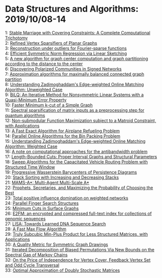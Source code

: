 # Data Structures and Algorithms: 2019/10/08-14  
1: [Stable Marriage with Covering Constraints: A Complete Computational  Trichotomy](https://doi.org/10.48550/arXiv.1602.08230)  
2: [Refined Vertex Sparsifiers of Planar Graphs](https://doi.org/10.48550/arXiv.1702.05951)  
3: [Reconstruction under outliers for Fourier-sparse functions](https://doi.org/10.48550/arXiv.1907.04274)  
4: [Efficient Symmetric Norm Regression via Linear Sketching](https://doi.org/10.48550/arXiv.1910.01788)  
5: [A new algorithm for graph center computation and graph partitioning  according to the distance to the center](https://doi.org/10.48550/arXiv.1910.02248)  
6: [Discovering Polarized Communities in Signed Networks](https://doi.org/10.48550/arXiv.1910.02438)  
7: [Approximation algorithms for maximally balanced connected graph  partition](https://doi.org/10.48550/arXiv.1910.02470)  
8: [Understanding Zadimoghaddam's Edge-weighted Online Matching Algorithm:  Unweighted Case](https://doi.org/10.48550/arXiv.1910.02569)  
9: [BiLQ: An Iterative Method for Nonsymmetric Linear Systems with a  Quasi-Minimum Error Property](https://doi.org/10.48550/arXiv.1910.02598)  
10: [Faster Minimum k-cut of a Simple Graph](https://doi.org/10.48550/arXiv.1910.02665)  
11: [Spectral sparsification of matrix inputs as a preprocessing step for  quantum algorithms](https://doi.org/10.48550/arXiv.1910.02861)  
12: [Non-submodular Function Maximization subject to a Matroid Constraint,  with Applications](https://doi.org/10.48550/arXiv.1811.07863)  
13: [A Fast Exact Algorithm for Airplane Refueling Problem](https://doi.org/10.48550/arXiv.1910.03241)  
14: [Parallel Online Algorithms for the Bin Packing Problem](https://doi.org/10.48550/arXiv.1910.03249)  
15: [Understanding Zadimoghaddam's Edge-weighted Online Matching Algorithm:  Weighted Case](https://doi.org/10.48550/arXiv.1910.03287)  
16: [A note on computational approaches for the antibandwidth problem](https://doi.org/10.48550/arXiv.1910.03367)  
17: [Length-Bounded Cuts: Proper Interval Graphs and Structural Parameters](https://doi.org/10.48550/arXiv.1910.03409)  
18: [Sweep Algorithms for the Capacitated Vehicle Routing Problem with  Structured Time Window](https://doi.org/10.48550/arXiv.1901.02771)  
19: [Progressive Wasserstein Barycenters of Persistence Diagrams](https://doi.org/10.48550/arXiv.1907.04565)  
20: [Stack Sorting with Increasing and Decreasing Stacks](https://doi.org/10.48550/arXiv.1910.03578)  
21: [MAMS-A*: Multi-Agent Multi-Scale A*](https://doi.org/10.48550/arXiv.1910.03640)  
22: [Prophets, Secretaries, and Maximizing the Probability of Choosing the  Best](https://doi.org/10.48550/arXiv.1910.03798)  
23: [Total positive influence domination on weighted networks](https://doi.org/10.48550/arXiv.1604.07661)  
24: [Parallel Finger Search Structures](https://doi.org/10.48550/arXiv.1908.02741)  
25: [Minimum Cuts in Surface Graphs](https://doi.org/10.48550/arXiv.1910.04278)  
26: [E2FM: an encrypted and compressed full-text index for collections of  genomic sequences](https://doi.org/10.48550/arXiv.1910.04640)  
27: [LISA: Towards Learned DNA Sequence Search](https://doi.org/10.48550/arXiv.1910.04728)  
28: [A Fast Max Flow Algorithm](https://doi.org/10.48550/arXiv.1910.04848)  
29: [Truly Subcubic Min-Plus Product for Less Structured Matrices, with  Applications](https://doi.org/10.48550/arXiv.1910.04911)  
30: [A Quality Metric for Symmetric Graph Drawings](https://doi.org/10.48550/arXiv.1910.04974)  
31: [Iterated Decomposition of Biased Permutations Via New Bounds on the  Spectral Gap of Markov Chains](https://doi.org/10.48550/arXiv.1910.05184)  
32: [On the Price of Independence for Vertex Cover, Feedback Vertex Set and  Odd Cycle Transversal](https://doi.org/10.48550/arXiv.1910.05254)  
33: [Optimal Approximation of Doubly Stochastic Matrices](https://doi.org/10.48550/arXiv.1910.05295)  